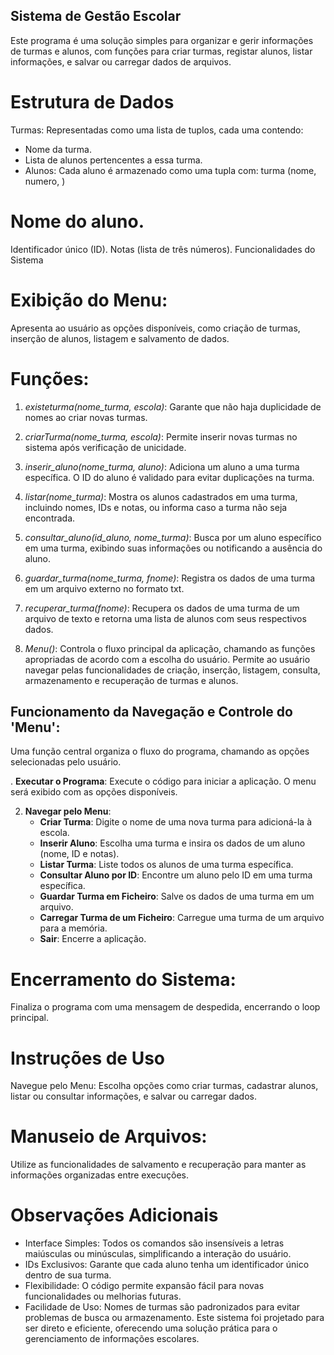 ## Sistema de Gestão Escolar
Este programa é uma solução simples para organizar e gerir informações de turmas e alunos, com funções para criar turmas, registar alunos, listar informações, e salvar ou carregar dados de arquivos.

# Estrutura de Dados
Turmas: Representadas como uma lista de tuplos, cada uma contendo:

- Nome da turma.
- Lista de alunos pertencentes a essa turma.
- Alunos: Cada aluno é armazenado como uma tupla com:
turma (nome, numero, )

# Nome do aluno.
Identificador único (ID).
Notas (lista de três números).
Funcionalidades do Sistema
# Exibição do Menu:
Apresenta ao usuário as opções disponíveis, como criação de turmas, inserção de alunos, listagem e salvamento de dados.

# Funções:

1. *existeturma(nome_turma, escola)*:
    Garante que não haja duplicidade de nomes ao criar novas turmas.

2. *criarTurma(nome_turma, escola)*:
    Permite inserir novas turmas no sistema após verificação de unicidade.

3. *inserir_aluno(nome_turma, aluno)*:
    Adiciona um aluno a uma turma específica. O ID do aluno é validado para evitar duplicações na turma.

4. *listar(nome_turma)*:
    Mostra os alunos cadastrados em uma turma, incluindo nomes, IDs e notas, ou informa caso a turma não seja encontrada.

5. *consultar_aluno(id_aluno, nome_turma)*:
    Busca por um aluno específico em uma turma, exibindo suas informações ou notificando a ausência do aluno.

6. *guardar_turma(nome_turma, fnome)*:
    Registra os dados de uma turma em um arquivo externo no formato txt.

7. *recuperar_turma(fnome)*: 
    Recupera os dados de uma turma de um arquivo de texto e retorna uma lista de alunos com seus respectivos dados.

9. *Menu()*: 
    Controla o fluxo principal da aplicação, chamando as funções apropriadas de acordo com a escolha do usuário. Permite ao usuário navegar pelas funcionalidades de criação, inserção, listagem, consulta, armazenamento e recuperação de turmas e alunos.



## Funcionamento da Navegação e Controle do 'Menu':
Uma função central organiza o fluxo do programa, chamando as opções selecionadas pelo usuário.

. **Executar o Programa**: Execute o código para iniciar a aplicação. O menu será exibido com as opções disponíveis.

2. **Navegar pelo Menu**:
    - **Criar Turma**: Digite o nome de uma nova turma para adicioná-la à escola.
    - **Inserir Aluno**: Escolha uma turma e insira os dados de um aluno (nome, ID e notas).
    - **Listar Turma**: Liste todos os alunos de uma turma específica.
    - **Consultar Aluno por ID**: Encontre um aluno pelo ID em uma turma específica.
    - **Guardar Turma em Ficheiro**: Salve os dados de uma turma em um arquivo.
    - **Carregar Turma de um Ficheiro**: Carregue uma turma de um arquivo para a memória.
    - **Sair**: Encerre a aplicação.

# Encerramento do Sistema:
Finaliza o programa com uma mensagem de despedida, encerrando o loop principal.

# Instruções de Uso
Navegue pelo Menu:
Escolha opções como criar turmas, cadastrar alunos, listar ou consultar informações, e salvar ou carregar dados.

# Manuseio de Arquivos:
Utilize as funcionalidades de salvamento e recuperação para manter as informações organizadas entre execuções.


# Observações Adicionais

- Interface Simples: Todos os comandos são insensíveis a letras maiúsculas ou minúsculas, simplificando a interação do usuário.
- IDs Exclusivos: Garante que cada aluno tenha um identificador único dentro de sua turma.
- Flexibilidade: O código permite expansão fácil para novas funcionalidades ou melhorias futuras.
- Facilidade de Uso: Nomes de turmas são padronizados para evitar problemas de busca ou armazenamento.
Este sistema foi projetado para ser direto e eficiente, oferecendo uma solução prática para o gerenciamento de informações escolares.